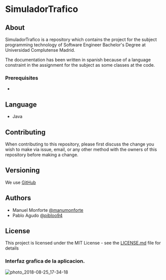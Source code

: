 # SimuladorTrafico

## About
SimuladorTrafico is a repository which contains the project for the subject programming technology of Software Engineer Bachelor's Degree at Universidad Complutense Madrid.

The documentation has been written in spanish because of a language constraint in the assignment for the subject as some classes at the code.

### Prerequisites

-

## Language

* Java

## Contributing

When contributing to this repository, please first discuss the change you wish to make via issue, email, or any other method with the owners of this repository before making a change.

## Versioning

We use [GitHub](https://github.com)

## Authors

* Manuel Monforte  [@manumonforte](https://github.com/manumonforte)
* Pablo Agudo [@pibloo94](https://github.com/pibloo94)

## License

This project is licensed under the MIT License - see the [LICENSE.md](LICENSE.md) file for details

### Interfaz grafica de la aplicacion.

![photo_2018-08-25_17-34-18](https://user-images.githubusercontent.com/32678514/45916819-41885800-be6c-11e8-88ac-13e3eda8b44e.jpg)

